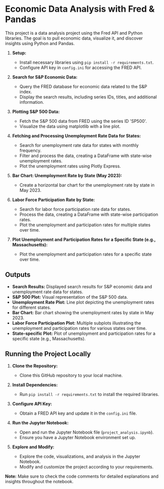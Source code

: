 # Economic Data Analysis with Fred & Pandas

This project is a data analysis project using the Fred API and Python libraries. The goal is to pull economic data, visualize it, and discover insights using Python and Pandas.

1. **Setup:**
   - Install necessary libraries using `pip install -r requirements.txt`.
   - Configure API key in `config.ini` for accessing the FRED API.

2. **Search for S&P Economic Data:**
   - Query the FRED database for economic data related to the S&P index.
   - Display the search results, including series IDs, titles, and additional information.

3. **Plotting S&P 500 Data:**
   - Fetch the S&P 500 data from FRED using the series ID 'SP500'.
   - Visualize the data using matplotlib with a line plot.

4. **Fetching and Processing Unemployment Rate Data for States:**
   - Search for unemployment rate data for states with monthly frequency.
   - Filter and process the data, creating a DataFrame with state-wise unemployment rates.
   - Plot the unemployment rates using Plotly Express.

5. **Bar Chart: Unemployment Rate by State (May 2023):**
   - Create a horizontal bar chart for the unemployment rate by state in May 2023.

6. **Labor Force Participation Rate by State:**
   - Search for labor force participation rate data for states.
   - Process the data, creating a DataFrame with state-wise participation rates.
   - Plot the unemployment and participation rates for multiple states over time.

7. **Plot Unemployment and Participation Rates for a Specific State (e.g., Massachusetts):**
   - Plot the unemployment and participation rates for a specific state over time.

## Outputs

- **Search Results:** Displayed search results for S&P economic data and unemployment rate data for states.
- **S&P 500 Plot:** Visual representation of the S&P 500 data.
- **Unemployment Rate Plot:** Line plot depicting the unemployment rates for different states.
- **Bar Chart:** Bar chart showing the unemployment rates by state in May 2023.
- **Labor Force Participation Plot:** Multiple subplots illustrating the unemployment and participation rates for various states over time.
- **State-specific Plot:** Plot of unemployment and participation rates for a specific state (e.g., Massachusetts).

## Running the Project Locally

1. **Clone the Repository:**
   - Clone this GitHub repository to your local machine.

2. **Install Dependencies:**
   - Run `pip install -r requirements.txt` to install the required libraries.

3. **Configure API Key:**
   - Obtain a FRED API key and update it in the `config.ini` file.

4. **Run the Jupyter Notebook:**
   - Open and run the Jupyter Notebook file (`project_analysis.ipynb`).
   - Ensure you have a Jupyter Notebook environment set up.

5. **Explore and Modify:**
   - Explore the code, visualizations, and analysis in the Jupyter Notebook.
   - Modify and customize the project according to your requirements.

**Note:** Make sure to check the code comments for detailed explanations and insights throughout the notebook.
